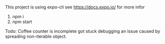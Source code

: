 This project is using expo-cli
see https://docs.expo.io/ for more infor

1. npm i
2. npm start

Todo:
Coffee counter is incomplete
got stuck debugging an issue caused by spreading non-iterable object.